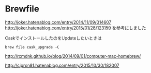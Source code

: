 # Brewfile
http://joker.hatenablog.com/entry/2014/11/09/014607
http://joker.hatenablog.com/entry/2015/01/28/123159
を参考にしました


CaskでインストールしたのをUpdateしたいときは
```
brew file cask_upgrade -C
```
http://rcmdnk.github.io/blog/2014/09/01/computer-mac-homebrew/


http://cipron81.hatenablog.com/entry/2015/10/30/182007
